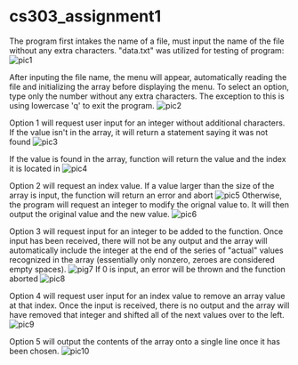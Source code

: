 # cs303_assignment1

The program first intakes the name of a file, must input the name of the file without any extra characters. "data.txt" was utilized for testing of program:
![pic1](https://github.com/IsaOrtiz08/cs303_assignment1/assets/113536391/2d780a1c-cba2-4d37-b0d0-36f4aa273ec3)

After inputing the file name, the menu will appear, automatically reading the file and initializing the array before displaying the menu.
To select an option, type only the number without any extra characters. The exception to this is using lowercase 'q' to exit the program.
![pic2](https://github.com/IsaOrtiz08/cs303_assignment1/assets/113536391/04a2ca9a-38d2-4f69-9af0-7fde0217f972)

Option 1 will request user input for an integer without additional characters. If the value isn't in the array, it will return a statement saying it was not found
![pic3](https://github.com/IsaOrtiz08/cs303_assignment1/assets/113536391/f0b025d6-ff03-4958-81f1-39c59d94dd64)

If the value is found in the array, function will return the value and the index it is located in
![pic4](https://github.com/IsaOrtiz08/cs303_assignment1/assets/113536391/8111a14e-5381-4d14-866a-46e03c1e11dd)

Option 2 will request an index value. If a value larger than the size of the array is input, the function will return an error and abort
![pic5](https://github.com/IsaOrtiz08/cs303_assignment1/assets/113536391/87b4db29-7d22-4a32-bef5-28fb45cb350c)
Otherwise, the program will request an integer to modify the orignal value to. It will then output the original value and the new value.
![pic6](https://github.com/IsaOrtiz08/cs303_assignment1/assets/113536391/c4d67f9c-0818-4229-bfaf-f6eb45862a42)

Option 3 will request input for an integer to be added to the function. Once input has been received, there will not be any output and the array will automatically include the integer at the end of the series of "actual" values recognized in the array (essentially only nonzero, zeroes are considered empty spaces).
![pig7](https://github.com/IsaOrtiz08/cs303_assignment1/assets/113536391/83cedc73-9d60-470f-8569-60b93effe1ff)
If 0 is input, an error will be thrown and the function aborted
![pic8](https://github.com/IsaOrtiz08/cs303_assignment1/assets/113536391/13ff801c-f4c2-43c8-b3d2-8efcf97415af)

Option 4 will request user input for an index value to remove an array value at that index. Once the input is received, there is no output and the array will have removed that integer and shifted all of the next values over to the left.
![pic9](https://github.com/IsaOrtiz08/cs303_assignment1/assets/113536391/d6724855-9a22-4abe-967b-4eb8a2c44c97)

Option 5 will output the contents of the array onto a single line once it has been chosen.
![pic10](https://github.com/IsaOrtiz08/cs303_assignment1/assets/113536391/982da85a-864c-401c-96a5-437dee558755)
